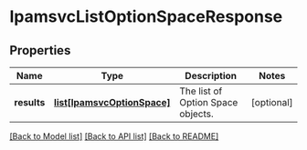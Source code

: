 # IpamsvcListOptionSpaceResponse

## Properties
Name | Type | Description | Notes
------------ | ------------- | ------------- | -------------
**results** | [**list[IpamsvcOptionSpace]**](IpamsvcOptionSpace.md) | The list of Option Space objects. | [optional] 

[[Back to Model list]](../README.md#documentation-for-models) [[Back to API list]](../README.md#documentation-for-api-endpoints) [[Back to README]](../README.md)


